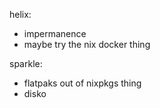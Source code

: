 helix:
- impermanence
- maybe try the nix docker thing

sparkle:
- flatpaks out of nixpkgs thing
- disko
